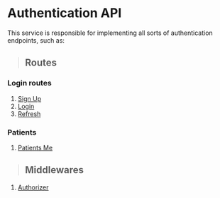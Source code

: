 # Authentication API
This service is responsible for implementing all sorts of authentication endpoints, such as:

> ## Routes
### Login routes
1. [Sign Up](./requirements/auth/login/sign-up.md)
2. [Login](./requirements/auth/login/login.md)
3. [Refresh](./requirements/auth/login/refresh.md)
### Patients
1. [Patients Me](./requirements/auth/patient/patients-me.md)


> ## Middlewares
1. [Authorizer](./requirements/auth/login/authorizer.md)